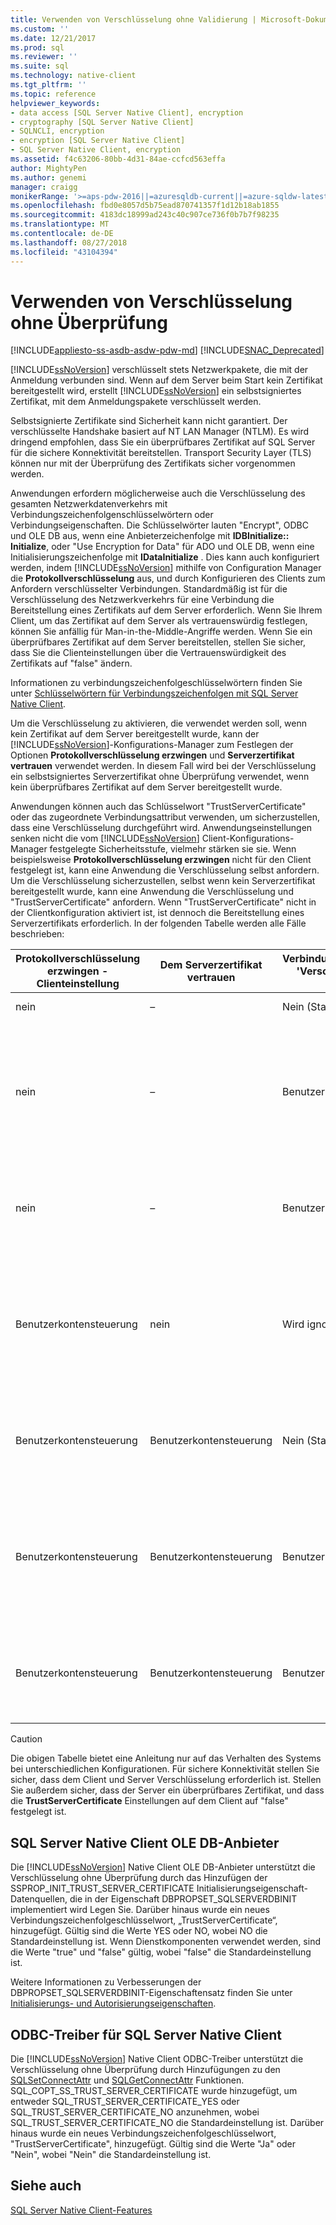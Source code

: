 ```yaml
---
title: Verwenden von Verschlüsselung ohne Validierung | Microsoft-Dokumentation
ms.custom: ''
ms.date: 12/21/2017
ms.prod: sql
ms.reviewer: ''
ms.suite: sql
ms.technology: native-client
ms.tgt_pltfrm: ''
ms.topic: reference
helpviewer_keywords:
- data access [SQL Server Native Client], encryption
- cryptography [SQL Server Native Client]
- SQLNCLI, encryption
- encryption [SQL Server Native Client]
- SQL Server Native Client, encryption
ms.assetid: f4c63206-80bb-4d31-84ae-ccfcd563effa
author: MightyPen
ms.author: genemi
manager: craigg
monikerRange: '>=aps-pdw-2016||=azuresqldb-current||=azure-sqldw-latest||>=sql-server-2016||=sqlallproducts-allversions||>=sql-server-linux-2017||=azuresqldb-mi-current'
ms.openlocfilehash: fbd0e8057d5b75ead870741357f1d12b18ab1855
ms.sourcegitcommit: 4183dc18999ad243c40c907ce736f0b7b7f98235
ms.translationtype: MT
ms.contentlocale: de-DE
ms.lasthandoff: 08/27/2018
ms.locfileid: "43104394"
---
```

# <a name="using-encryption-without-validation"></a>Verwenden von Verschlüsselung ohne Überprüfung
[!INCLUDE[appliesto-ss-asdb-asdw-pdw-md](../../../includes/appliesto-ss-asdb-asdw-pdw-md.md)]
[!INCLUDE[SNAC_Deprecated](../../../includes/snac-deprecated.md)]

[!INCLUDE[ssNoVersion](../../../includes/ssnoversion-md.md)] verschlüsselt stets Netzwerkpakete, die mit der Anmeldung verbunden sind. Wenn auf dem Server beim Start kein Zertifikat bereitgestellt wird, erstellt [!INCLUDE[ssNoVersion](../../../includes/ssnoversion-md.md)] ein selbstsigniertes Zertifikat, mit dem Anmeldungspakete verschlüsselt werden.  

Selbstsignierte Zertifikate sind Sicherheit kann nicht garantiert. Der verschlüsselte Handshake basiert auf NT LAN Manager (NTLM). Es wird dringend empfohlen, dass Sie ein überprüfbares Zertifikat auf SQL Server für die sichere Konnektivität bereitstellen. Transport Security Layer (TLS) können nur mit der Überprüfung des Zertifikats sicher vorgenommen werden.

Anwendungen erfordern möglicherweise auch die Verschlüsselung des gesamten Netzwerkdatenverkehrs mit Verbindungszeichenfolgenschlüsselwörtern oder Verbindungseigenschaften. Die Schlüsselwörter lauten "Encrypt", ODBC und OLE DB aus, wenn eine Anbieterzeichenfolge mit **IDBInitialize:: Initialize**, oder "Use Encryption for Data" für ADO und OLE DB, wenn eine Initialisierungszeichenfolge mit **IDataInitialize** . Dies kann auch konfiguriert werden, indem [!INCLUDE[ssNoVersion](../../../includes/ssnoversion-md.md)] mithilfe von Configuration Manager die **Protokollverschlüsselung** aus, und durch Konfigurieren des Clients zum Anfordern verschlüsselter Verbindungen. Standardmäßig ist für die Verschlüsselung des Netzwerkverkehrs für eine Verbindung die Bereitstellung eines Zertifikats auf dem Server erforderlich. Wenn Sie Ihrem Client, um das Zertifikat auf dem Server als vertrauenswürdig festlegen, können Sie anfällig für Man-in-the-Middle-Angriffe werden. Wenn Sie ein überprüfbares Zertifikat auf dem Server bereitstellen, stellen Sie sicher, dass Sie die Clienteinstellungen über die Vertrauenswürdigkeit des Zertifikats auf "false" ändern.

Informationen zu verbindungszeichenfolgeschlüsselwörtern finden Sie unter [Schlüsselwörtern für Verbindungszeichenfolgen mit SQL Server Native Client](../../../relational-databases/native-client/applications/using-connection-string-keywords-with-sql-server-native-client.md).  
  
 Um die Verschlüsselung zu aktivieren, die verwendet werden soll, wenn kein Zertifikat auf dem Server bereitgestellt wurde, kann der [!INCLUDE[ssNoVersion](../../../includes/ssnoversion-md.md)]-Konfigurations-Manager zum Festlegen der Optionen **Protokollverschlüsselung erzwingen** und **Serverzertifikat vertrauen** verwendet werden. In diesem Fall wird bei der Verschlüsselung ein selbstsigniertes Serverzertifikat ohne Überprüfung verwendet, wenn kein überprüfbares Zertifikat auf dem Server bereitgestellt wurde.  
  
 Anwendungen können auch das Schlüsselwort "TrustServerCertificate" oder das zugeordnete Verbindungsattribut verwenden, um sicherzustellen, dass eine Verschlüsselung durchgeführt wird. Anwendungseinstellungen senken nicht die vom [!INCLUDE[ssNoVersion](../../../includes/ssnoversion-md.md)] Client-Konfigurations-Manager festgelegte Sicherheitsstufe, vielmehr stärken sie sie. Wenn beispielsweise **Protokollverschlüsselung erzwingen** nicht für den Client festgelegt ist, kann eine Anwendung die Verschlüsselung selbst anfordern. Um die Verschlüsselung sicherzustellen, selbst wenn kein Serverzertifikat bereitgestellt wurde, kann eine Anwendung die Verschlüsselung und "TrustServerCertificate" anfordern. Wenn "TrustServerCertificate" nicht in der Clientkonfiguration aktiviert ist, ist dennoch die Bereitstellung eines Serverzertifikats erforderlich. In der folgenden Tabelle werden alle Fälle beschrieben:  
  
|Protokollverschlüsselung erzwingen - Clienteinstellung|Dem Serverzertifikat vertrauen|Verbindungszeichenfolge-/Verbindungsattribut 'Verschlüsseln/Verschlüsselung für Daten verwenden'|Verbindungszeichenfolge/Verbindungsattribut 'Dem Serverzertifikat vertrauen'|Ergebnis|  
|----------------------------------------------|---------------------------------------------|------------------------------------------------------------------------------|----------------------------------------------------------------------|------------|  
|nein|–|Nein (Standard)|Wird ignoriert.|Keine Verschlüsselung.|  
|nein|–|Benutzerkontensteuerung|Nein (Standard)|Eine Verschlüsselung findet nur statt, wenn ein überprüfbares Serverzertifikat vorliegt, anderenfalls schlägt der Verbindungsversuch fehl.|  
|nein|–|Benutzerkontensteuerung|Benutzerkontensteuerung|Verschlüsselung wird immer durchgeführt, es wird jedoch z. B. ein selbstsigniertes Serverzertifikat verwendet.|  
|Benutzerkontensteuerung|nein|Wird ignoriert.|Wird ignoriert.|Eine Verschlüsselung findet nur statt, wenn ein überprüfbares Serverzertifikat vorliegt, anderenfalls schlägt der Verbindungsversuch fehl.|  
|Benutzerkontensteuerung|Benutzerkontensteuerung|Nein (Standard)|Wird ignoriert.|Verschlüsselung wird immer durchgeführt, es wird jedoch z. B. ein selbstsigniertes Serverzertifikat verwendet.|  
|Benutzerkontensteuerung|Benutzerkontensteuerung|Benutzerkontensteuerung|Nein (Standard)|Eine Verschlüsselung findet nur statt, wenn ein überprüfbares Serverzertifikat vorliegt, anderenfalls schlägt der Verbindungsversuch fehl.|  
|Benutzerkontensteuerung|Benutzerkontensteuerung|Benutzerkontensteuerung|Benutzerkontensteuerung|Verschlüsselung wird immer durchgeführt, es kann jedoch ein selbstsigniertes Serverzertifikat verwendet werden.|  
||||||

> [!CAUTION]
> Die obigen Tabelle bietet eine Anleitung nur auf das Verhalten des Systems bei unterschiedlichen Konfigurationen. Für sichere Konnektivität stellen Sie sicher, dass dem Client und Server Verschlüsselung erforderlich ist. Stellen Sie außerdem sicher, dass der Server ein überprüfbares Zertifikat, und dass die **TrustServerCertificate** Einstellungen auf dem Client auf "false" festgelegt ist.

## <a name="sql-server-native-client-ole-db-provider"></a>SQL Server Native Client OLE DB-Anbieter  
 Die [!INCLUDE[ssNoVersion](../../../includes/ssnoversion-md.md)] Native Client OLE DB-Anbieter unterstützt die Verschlüsselung ohne Überprüfung durch das Hinzufügen der SSPROP_INIT_TRUST_SERVER_CERTIFICATE Initialisierungseigenschaft-Datenquellen, die in der Eigenschaft DBPROPSET_SQLSERVERDBINIT implementiert wird Legen Sie. Darüber hinaus wurde ein neues Verbindungszeichenfolgeschlüsselwort, „TrustServerCertificate“, hinzugefügt. Gültig sind die Werte YES oder NO, wobei NO die Standardeinstellung ist. Wenn Dienstkomponenten verwendet werden, sind die Werte "true" und "false" gültig, wobei "false" die Standardeinstellung ist.  
  
 Weitere Informationen zu Verbesserungen der DBPROPSET_SQLSERVERDBINIT-Eigenschaftensatz finden Sie unter [Initialisierungs- und Autorisierungseigenschaften](../../../relational-databases/native-client-ole-db-data-source-objects/initialization-and-authorization-properties.md).  
  
## <a name="sql-server-native-client-odbc-driver"></a>ODBC-Treiber für SQL Server Native Client  
 Die [!INCLUDE[ssNoVersion](../../../includes/ssnoversion-md.md)] Native Client ODBC-Treiber unterstützt die Verschlüsselung ohne Überprüfung durch Hinzufügungen zu den [SQLSetConnectAttr](../../../relational-databases/native-client-odbc-api/sqlsetconnectattr.md) und [SQLGetConnectAttr](../../../relational-databases/native-client-odbc-api/sqlgetconnectattr.md) Funktionen. SQL_COPT_SS_TRUST_SERVER_CERTIFICATE wurde hinzugefügt, um entweder SQL_TRUST_SERVER_CERTIFICATE_YES oder SQL_TRUST_SERVER_CERTIFICATE_NO anzunehmen, wobei SQL_TRUST_SERVER_CERTIFICATE_NO die Standardeinstellung ist. Darüber hinaus wurde ein neues Verbindungszeichenfolgeschlüsselwort, "TrustServerCertificate", hinzugefügt. Gültig sind die Werte "Ja" oder "Nein", wobei "Nein" die Standardeinstellung ist.  
  
## <a name="see-also"></a>Siehe auch  
 [SQL Server Native Client-Features](../../../relational-databases/native-client/features/sql-server-native-client-features.md)  
  
  
